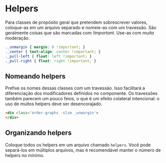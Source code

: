 # Helpers

Para classes de propósito geral que pretendem sobrescrever valores, coloque-as em um arquivo separado e nomeie-as com um travessão. São geralmente coisas que são marcadas com *!important*. Use-as com *muita* moderação.

```css
._unmargin { margin: 0 !important; }
._center { text-align: center !important; }
._pull-left { float: left !important; }
._pull-right { float: right !important; }
```

## Nomeando helpers
Prefixe os nomes dessas classes com um travessão. Isso facilitará a diferenciação dos modificadores definidos no componente. Os travessões também parecem um pouco feios, o que é um efeito colateral intencional: o uso de muitos helpers deve ser desencorajado.

  ```html
  <div class='order-graphs -slim _unmargin'>
  </div>
  ```

## Organizando helpers
Coloque todos os helpers em um arquivo chamado `helpers`. Você pode separá-los em múltiplos arquivos, mas é recomendável manter o número de helpers no mínimo.
